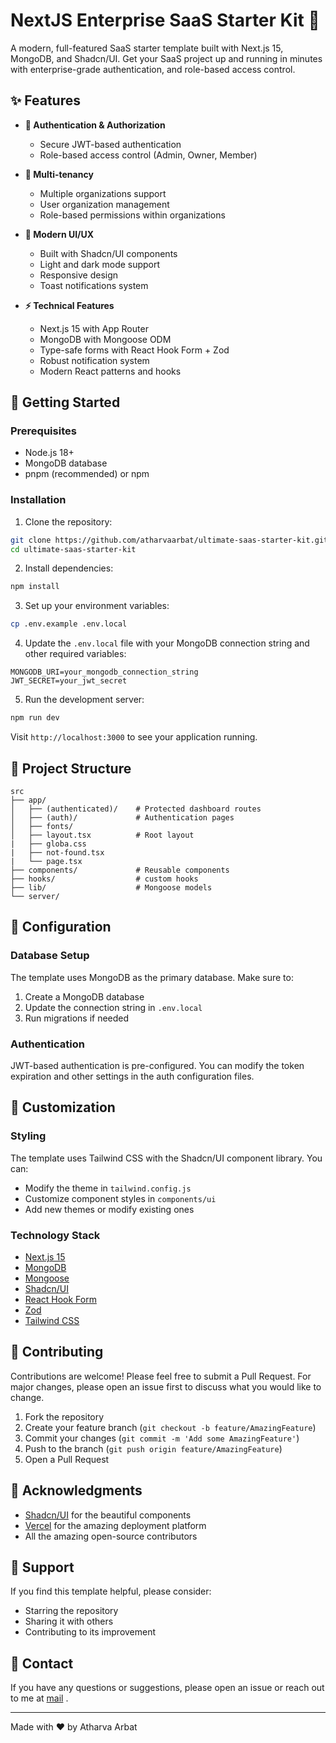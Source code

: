 # NextJS Enterprise SaaS Starter Kit 🚀

A modern, full-featured SaaS starter template built with Next.js 15, MongoDB, and Shadcn/UI. Get your SaaS project up and running in minutes with enterprise-grade authentication, and role-based access control.


## ✨ Features

- **🔐 Authentication & Authorization**
  - Secure JWT-based authentication
  - Role-based access control (Admin, Owner, Member)

- **👥 Multi-tenancy**
  - Multiple organizations support
  - User organization management
  - Role-based permissions within organizations

- **🎨 Modern UI/UX**
  - Built with Shadcn/UI components
  - Light and dark mode support
  - Responsive design
  - Toast notifications system

- **⚡ Technical Features**
  - Next.js 15 with App Router
  - MongoDB with Mongoose ODM
  - Type-safe forms with React Hook Form + Zod
  - Robust notification system
  - Modern React patterns and hooks

## 🚀 Getting Started

### Prerequisites

- Node.js 18+ 
- MongoDB database
- pnpm (recommended) or npm

### Installation

1. Clone the repository:
```bash
git clone https://github.com/atharvaarbat/ultimate-saas-starter-kit.git
cd ultimate-saas-starter-kit
```

2. Install dependencies:
```bash
npm install
```

3. Set up your environment variables:
```bash
cp .env.example .env.local
```

4. Update the `.env.local` file with your MongoDB connection string and other required variables:
```env
MONGODB_URI=your_mongodb_connection_string
JWT_SECRET=your_jwt_secret
```

5. Run the development server:
```bash
npm run dev
```

Visit `http://localhost:3000` to see your application running.

## 📁 Project Structure

```
src
├── app/
│   ├── (authenticated)/    # Protected dashboard routes
│   ├── (auth)/             # Authentication pages
│   ├── fonts/    
│   ├── layout.tsx          # Root layout
|   ├── globa.css
|   ├── not-found.tsx
|   └── page.tsx
├── components/             # Reusable components
├── hooks/                  # custom hooks
├── lib/                    # Mongoose models
└── server/
```

## 🔧 Configuration

### Database Setup

The template uses MongoDB as the primary database. Make sure to:
1. Create a MongoDB database
2. Update the connection string in `.env.local`
3. Run migrations if needed

### Authentication

JWT-based authentication is pre-configured. You can modify the token expiration and other settings in the auth configuration files.

## 🎨 Customization

### Styling

The template uses Tailwind CSS with the Shadcn/UI component library. You can:
- Modify the theme in `tailwind.config.js`
- Customize component styles in `components/ui`
- Add new themes or modify existing ones


### Technology Stack

- [Next.js 15](https://nextjs.org/)
- [MongoDB](https://www.mongodb.com/)
- [Mongoose](https://mongoosejs.com/)
- [Shadcn/UI](https://ui.shadcn.com/)
- [React Hook Form](https://react-hook-form.com/)
- [Zod](https://github.com/colinhacks/zod)
- [Tailwind CSS](https://tailwindcss.com/)

## 🤝 Contributing

Contributions are welcome! Please feel free to submit a Pull Request. For major changes, please open an issue first to discuss what you would like to change.

1. Fork the repository
2. Create your feature branch (`git checkout -b feature/AmazingFeature`)
3. Commit your changes (`git commit -m 'Add some AmazingFeature'`)
4. Push to the branch (`git push origin feature/AmazingFeature`)
5. Open a Pull Request


## 🙏 Acknowledgments

- [Shadcn/UI](https://ui.shadcn.com/) for the beautiful components
- [Vercel](https://vercel.com) for the amazing deployment platform
- All the amazing open-source contributors

## 💪 Support

If you find this template helpful, please consider:
- Starring the repository
- Sharing it with others
- Contributing to its improvement

## 📧 Contact

If you have any questions or suggestions, please open an issue or reach out to me at [mail](mailto:arbatatharva130@gmail.com) .

---

Made with ❤️ by Atharva Arbat